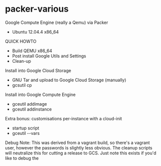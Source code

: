 packer-various
==============

Google Compute Engine (really a Qemu) via Packer

 * Ubuntu 12.04.4 x86_64

QUICK HOWTO

 * Build QEMU x86_64
 * Post install Google Utils and Settings
 * Clean-up

Install into Google Cloud Storage
 * GNU Tar and upload to Google Cloud Storage (manually)
 * gcsutil cp

Install into Google Compute Engine
 * gceutil addimage
 * gceutil addinstance

Extra bonus: customisations per-instance with a cloud-init
 * startup script
 * gceutil --vars

Debug Note:
 This was derived from a vagrant build, so there's a vagrant user, however the
passwords is slightly less obvious. The cleanup scripts will neutralize this
for cutting a release to GCS. Just note this exists if you'd like to debug the
